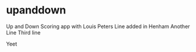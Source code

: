 # upanddown
Up and Down Scoring app with Louis Peters
Line added in Henham
Another Line
Third line

Yeet
